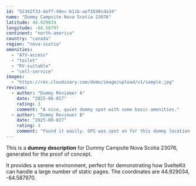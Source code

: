 ```yaml
---
id: "52342f33-deff-48ec-b11b-aef3598cda34"
name: "Dummy Campsite Nova Scotia 23076"
latitude: 44.929034
longitude: -64.58797
continent: "north-america"
country: "canada"
region: "nova-scotia"
amenities:
  - "ATV-access"
  - "toilet"
  - "RV-suitable"
  - "cell-service"
images:
  - "https://res.cloudinary.com/demo/image/upload/v1/sample.jpg"
reviews:
  - author: "Dummy Reviewer A"
    date: "2025-06-017"
    rating: 3
    comment: "A nice, quiet dummy spot with some basic amenities."
  - author: "Dummy Reviewer B"
    date: "2025-09-027"
    rating: 4
    comment: "Found it easily. GPS was spot on for this dummy location."
---
```


This is a **dummy description** for Dummy Campsite Nova Scotia 23076, generated for the proof of concept.

It provides a serene environment, perfect for demonstrating how SvelteKit can handle a large number of static pages. The coordinates are 44.929034, -64.587970.
